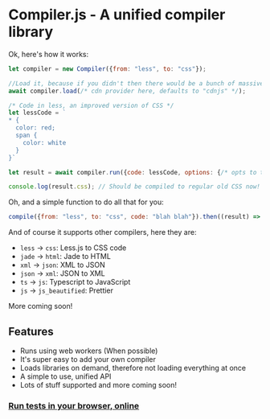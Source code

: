 # Compiler.js - A unified compiler library

Ok, here's how it works:

```js
let compiler = new Compiler({from: "less", to: "css"});

//Load it, because if you didn't then there would be a bunch of massive libraries as dependencies on this project
await compiler.load(/* cdn provider here, defaults to "cdnjs" */);

/* Code in less, an improved version of CSS */
let lessCode = `
* {
  color: red;
  span {
    color: white
  }
}`

let result = await compiler.run({code: lessCode, options: {/* opts to the less compiler */}});

console.log(result.css); // Should be compiled to regular old CSS now!
```
Oh, and a simple function to do all that for you:
```js
compile({from: "less", to: "css", code: "blah blah"}).then((result) => console.log(`Compiled! %o`, result))
```

And of course it supports other compilers, here they are:

- `less` -> `css`: Less.js to CSS code
- `jade` -> `html`: Jade to HTML
- `xml` -> `json`: XML to JSON
- `json` -> `xml`: JSON to XML
- `ts` -> `js`: Typescript to JavaScript
- `js` -> `js_beautified`: Prettier

More coming soon!

## Features
- Runs using web workers (When possible)
- It's super easy to add your own compiler
- Loads libraries on demand, therefore not loading everything at once
- A simple to use, unified API
- Lots of stuff supported and more coming soon!

### [Run tests in your browser, online](https://explosion-scratch.github.io/compile.js)
